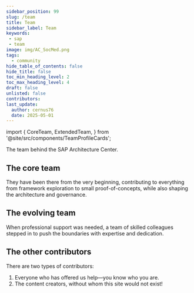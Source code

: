 ```yaml
---
sidebar_position: 99
slug: /team
title: Team
sidebar_label: Team
keywords:
 - sap
 - team
image: img/AC_SocMed.png
tags:
  - community
hide_table_of_contents: false
hide_title: false
toc_min_heading_level: 2
toc_max_heading_level: 4
draft: false
unlisted: false
contributors:
last_update:
  author: cernus76
  date: 2025-05-01
---
```


import {
  CoreTeam,
  ExtendedTeam,
} from '@site/src/components/TeamProfileCards';

The team behind the SAP Architecture Center.

## The core team

They have been there from the very beginning, contributing to everything from framework exploration to small proof-of-concepts, while also shaping the architecture and governance.

<CoreTeam />

## The evolving team

When professional support was needed, a team of skilled colleagues stepped in to push the boundaries with expertise and dedication.

<ExtendedTeam />

## The other contributors

There are two types of contributors:  

1. Everyone who has offered us help—you know who you are.  
2. The content creators, without whom this site would not exist!
